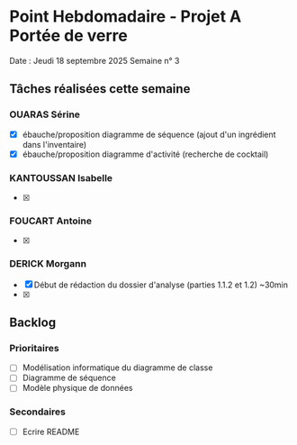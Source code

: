 # Point Hebdomadaire - Projet A Portée de verre

Date : Jeudi 18 septembre 2025
Semaine n° 3

## Tâches réalisées cette semaine

### OUARAS Sérine

- [x] ébauche/proposition diagramme de séquence (ajout d'un ingrédient dans l'inventaire)
- [x] ébauche/proposition diagramme d'activité (recherche de cocktail)

### KANTOUSSAN Isabelle

- [x]

### FOUCART Antoine

- [x]

### DERICK Morgann

- [x] Début de rédaction du dossier d'analyse (parties 1.1.2 et 1.2) ~30min
- [x]

## Backlog




### Prioritaires

- [ ] Modélisation informatique du diagramme de classe
- [ ] Diagramme de séquence
- [ ] Modèle physique de données

### Secondaires

- [ ] Ecrire README
